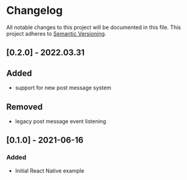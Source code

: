 # Changelog

All notable changes to this project will be documented in this file.
This project adheres to [Semantic Versioning](http://semver.org/).

## [0.2.0] - 2022.03.31

## Added

- support for new post message system

## Removed

- legacy post message event listening

## [0.1.0] - 2021-06-16

### Added

- Initial React Native example
